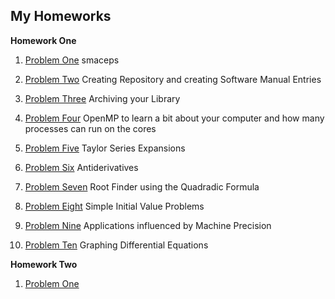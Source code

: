 ## My Homeworks

**Homework One**

1. [Problem One](https://github.com/warrenm1/math4610/blob/master/homworks/Homework1/precision/maceps.cpp) smaceps

2. [Problem Two](link) Creating Repository and creating Software Manual Entries

3. [Problem Three](link) Archiving your Library

4. [Problem Four](link) OpenMP to learn a bit about your computer and how many processes can run on the cores

5. [Problem Five](link) Taylor Series Expansions

6. [Problem Six](link) Antiderivatives 

7. [Problem Seven](https://github.com/warrenm1/math4610/blob/master/SoftwareManual/RootFinder.md) Root Finder using the Quadradic Formula

8. [Problem Eight](link) Simple Initial Value Problems

9. [Problem Nine](link) Applications influenced by Machine Precision

10. [Problem Ten](link) Graphing Differential Equations



**Homework Two**

1. [Problem One](link)
